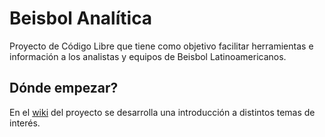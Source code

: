 # Beisbol Analítica

Proyecto de Código Libre que tiene como objetivo facilitar herramientas e información a los analistas y equipos de Beisbol Latinoamericanos.

## Dónde empezar?

En el [wiki](https://github.com/andres-alvarado/beisbol-analitica/wiki) del proyecto se desarrolla una introducción a distintos temas de interés.
